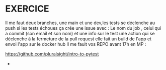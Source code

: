 # EXERCICE
Il me faut deux branches, une main et une dev,les tests se déclenche au push 
si les tests échoues ça crée une issue avec : 
Le nom du job , celui qui a commit (son email et son nom) et une info sur le test 
une action  qui se déclenche à la fermeture de la pull request 
elle fait un build de l'app  et envoi l'app sur le docker hub 
Il me fauit vos REPO avant 17h en MP : 

https://github.com/pluralsight/intro-to-pytest

*
